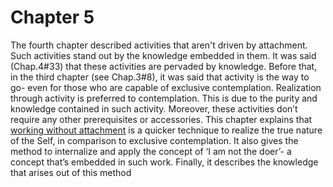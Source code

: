 # <a name='_Toc488528596'></a>Chapter 5

The fourth chapter described activities that aren't driven by attachment. Such activities stand out by the knowledge embedded in them. It was said (Chap.4#33) that these activities are pervaded by knowledge. Before that, in the third chapter (see Chap.3#8), it was said that activity is the way to go- even for those who are capable of exclusive contemplation. Realization through activity is preferred to contemplation. This is due to the purity and knowledge contained in such activity. Moreover, these activities don’t require any other prerequisites or accessories.
This chapter explains that [working without attachment](karmayoga) is a quicker technique to realize the true nature of the Self, in comparison to exclusive contemplation. It also gives the method to internalize and apply the concept of ‘I am not the doer’- a concept that’s embedded in such work. Finally, it describes the knowledge that arises out of this method


